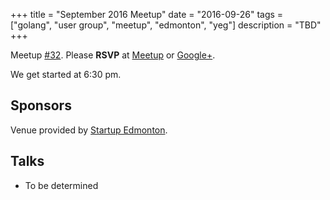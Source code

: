 +++
title = "September 2016 Meetup"
date = "2016-09-26"
tags = ["golang", "user group", "meetup", "edmonton", "yeg"]
description = "TBD"
+++

Meetup [#32](https://github.com/edmontongo/presentations/issues/49). Please **RSVP** at [Meetup](http://www.meetup.com/startupedmonton/events/jptkwlyvmbjc/) or [Google+](https://plus.google.com/events/ckhr9tvioh2bioeo5u88ajf1igg?authkey=CPf9ic_Lm6uHjQE).

We get started at 6:30 pm.

## Sponsors 

Venue provided by [Startup Edmonton](http://www.startupedmonton.com/).

## Talks

* To be determined

